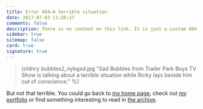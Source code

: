 ```yaml
---
title: Error 404—A terrible situation
date: 2017-07-03 11:26:17
comments: false
description: There is no content on this link. It is just a custom 404 page.
sidebar: true
sitemap: false
card: true
signature: true
---
```


> {cldnry bubbles2_nybgxd.jpg "Sad Bubbles from Trailer Park Boys TV Show is talking about a terrible situation while Ricky lays beside him out of conscience." %}

But not that terrible. You could go back to [my home page](/), check out [my portfolio](/portfolio/) or find something interesting to read in [the archive](/archives/).

